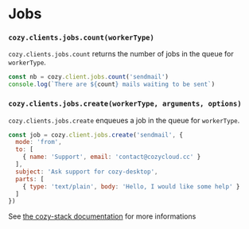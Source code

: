# Jobs

### `cozy.clients.jobs.count(workerType)`

`cozy.clients.jobs.count` returns the number of jobs in the queue for `workerType`.

```javascript
const nb = cozy.client.jobs.count('sendmail')
console.log(`There are ${count} mails waiting to be sent`)
```

### `cozy.clients.jobs.create(workerType, arguments, options)`

`cozy.clients.jobs.create` enqueues a job in the queue for `workerType`.

```javascript
const job = cozy.client.jobs.create('sendmail', {
  mode: 'from',
  to: [
    { name: 'Support', email: 'contact@cozycloud.cc' }
  ],
  subject: 'Ask support for cozy-desktop',
  parts: [
    { type: 'text/plain', body: 'Hello, I would like some help' }
  ]
})
```

See [the cozy-stack documentation](https://docs.cozy.io/en/cozy-stack/jobs/#post-jobsqueueworker-type) for more informations
